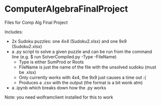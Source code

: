 # ComputerAlgebraFinalProject

Files for Comp Alg Final Project

Includes:
- 2x Sudoku puzzles: one 4x4 (Sudoku2.xlsx) and one 9x9 (Sudoku2.xlsx)
- a .py script to solve a given puzzle and can be run from the command line (e.g. $ run SolverCompiled.py -Type -FileName)
  - Type is either SumProd or Roots
  - FileName is just the name of the file with the unsolved sudoku (must be .xlsx)
  - Only currently works with 4x4, the 9x9 just causes a time out :(
  - Produces a .csv with the output (the format is a bit wonk atm)
- a .ipynb which breaks down how the .py works

Note: you need wolframclient installed for this to work
